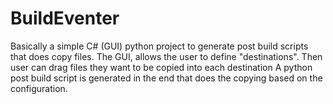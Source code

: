 # BuildEventer
Basically a simple C# (GUI) python project to generate post build scripts that does copy files. The GUI, allows the user to define "destinations". Then user can drag files they want to be copied into each destination A python post build script is generated in the end that does the copying based on the configuration.
